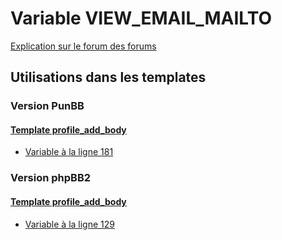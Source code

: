 # Variable VIEW_EMAIL_MAILTO
[Explication sur le forum des forums](http://forum.forumactif.com/t294113-listing-des-variables#VIEW_EMAIL_MAILTO)
## Utilisations dans les templates
### Version PunBB
#### [Template profile_add_body](punbb/profile_add_body.md)
* [Variable à la ligne 181](../punbb/profile_add_body.tpl#L181)
### Version phpBB2
#### [Template profile_add_body](subsilver/profile_add_body.md)
* [Variable à la ligne 129](../subsilver/profile_add_body.tpl#L129)